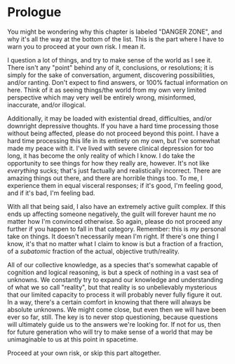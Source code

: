 # Prologue

You might be wondering why this chapter is labeled "DANGER ZONE", and why it's all the way at the bottom of the list. This is the part where I have to warn you to proceed at your own risk. I mean it.

I question a lot of things, and try to make sense of the world as I see it. There isn't any "point" behind any of it, conclusions, or resolutions; it is simply for the sake of conversation, argument, discovering possibilities, and/or ranting. Don't expect to find answers, or 100% factual information on here. Think of it as seeing things/the world from my own very limited perspective which may very well be entirely wrong, misinformed, inaccurate, and/or illogical.

Additionally, it may be loaded with existential dread, difficulties, and/or downright depressive thoughts. If you have a hard time processing those without being affected, please do not proceed beyond this point. I have a hard time processing this life in its entirety on my own, but I've somewhat made my peace with it. I've lived with severe clinical depression for too long, it has become the only reality of which I know. I do take the opportunity to see things for how they really are, however. It's not like _everything_ sucks; that's just factually and realistically incorrect. There are amazing things out there, and there are horrible things too. To me, I experience them in equal visceral responses; if it's good, I'm feeling good, and if it's bad, I'm feeling bad.

With all that being said, I also have an extremely active guilt complex. If this ends up affecting someone negatively, the guilt will forever haunt me no matter how I'm convinced otherwise. So again, please do not proceed any further if you happen to fall in that category. Remember: this is _my_ personal take on things. It doesn't necessarily mean I'm right. If there's one thing I know, it's that no matter what I claim to know is but a fraction of a fraction, of a _subatomic_ fraction of the actual, objective truth/reality.

All of our collective knowledge, as a species that's somewhat capable of cognition and logical reasoning, is but a speck of nothing in a vast sea of unknowns. We constantly try to expand our knowledge and understanding of what we so call "reality", but that reality is so unbelievably mysterious that our limited capacity to process it will probably never fully figure it out. In a way, there's a certain comfort in knowing that there will always be absolute unknowns. We might come close, but even then we will have been ever so far, still. The key is to never stop questioning, because questions will ultimately guide us to the answers we're looking for. If not for us, then for future generation who will try to make sense of a world that may be unimaginable to us at this point in spacetime.

Proceed at your own risk, or skip this part altogether.
